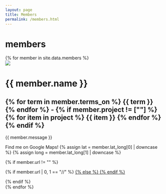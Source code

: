 ```yaml
---
layout: page
title: Members
permalink: /members.html
---
```


# members

<div class="row">
{% for member in site.data.members %}
	<div class="col-md-3">
		<img src="http://mappy.dali.dartmouth.edu/{{ member.iconUrl }}" class="memberpic">
		<h1>{{ member.name }}</h1>
		<h2>
			{% for term in member.terms_on %}
				{{ term }} 
			{% endfor %}
			-
			{% if member.project != [""] %}
				{% for item in project %}
					{{ item }}
				{% endfor %}
			{% endif %}
		</h2>
		<p>{{ member.message }}</p>
		<p>
			Find me on Google Maps!
			{% assign lat = member.lat_long[0] | downcase %}
			{% assign long = member.lat_long[1] | downcase %}
			<a href="https://www.google.com/maps/@{{ lat }},{{ long }},18z"> 
				<i class="fas fa-map-marker-alt"></i>
			</a>
		</p>
		{% if member.url != "" %}
			<p>
				{% if member.url | 0, 1 == "//" %}
				<a href="http://{{ member.url | 2,-1 }}">
				{% else %}
				<a href="{{ member.url }}">
				{% endif %}
					<i class="fas fa-desktop"></i>
				</a>
			</p>
		{% endif %}
	</div>
{% endfor %}
</div>